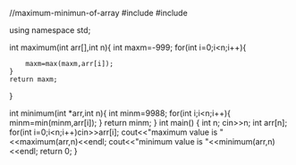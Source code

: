 //maximum-minimun-of-array
#include <iostream>
#include <algorithm>

using namespace std;



int maximum(int arr[],int n){
     int maxm=-999;
    for(int i=0;i<n;i++){
       
        maxm=max(maxm,arr[i]);
    }
    return maxm;
}

int minimum(int *arr,int n){
    int minm=9988;
    for(int i;i<n;i++){
        minm=min(minm,arr[i]);
    }
    return minm;
}
int main()
{
int n;
cin>>n;
int arr[n];
for(int i=0;i<n;i++)cin>>arr[i];
cout<<"maximum value is "<<maximum(arr,n)<<endl;
cout<<"minimum value is "<<minimum(arr,n)<<endl;
return 0;
}
